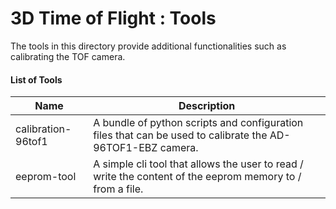 # 3D Time of Flight : Tools

The tools in this directory provide additional functionalities such as calibrating the TOF camera.

#### List of Tools

| Name | Description |
| --------- | -------------- |
| calibration-96tof1 | A bundle of python scripts and configuration files that can be used to calibrate the AD-96TOF1-EBZ camera. |
| eeprom-tool        | A simple cli tool that allows the user to read / write the content of the eeprom memory to / from a file.  |

